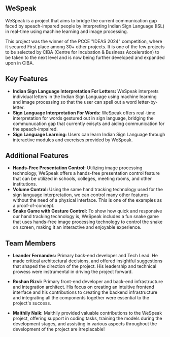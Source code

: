 ## WeSpeak

WeSpeak is a project that aims to bridge the current communication gap faced by speach-impared people by interpreting Indian Sign Language (ISL) in real-time using machine learning and image processing.

This project was the winner of the PCCE "IDEAS 2024" competition, where it secured First place among 30+ other projects. 
It is one of the few projects to be selected by CIBA (Centre for Incubation & Business Acceleration) to be taken to the next level and is now being further developed and expanded upon in CIBA.

## Key Features

- **Indian Sign Language Interpretation For Letters:** WeSpeak interprets individual letters in the Indian Sign Language using machine learning and image processing so that the user can spell out a word letter-by-letter.
- **Sign Language Interpretation For Words:** WeSpeak offers real-time interpretation for words gestured out in sign language, bridging the communucation gap that currently exisyts and aiding communication for the speach-impaired.
- **Sign Language Learning:** Users can learn Indian Sign Language through interactive modules and exercises provided by WeSpeak.

## Additional Features
- **Hands-Free Presentation Control:** Utilizing image processing technology, WeSpeak offers a hands-free presentation control feature that can be utilized in schools, colleges, meeting rooms, and other institutions.
- **Volume Control:** Using the same hand tracking technology used for the sign language interpretation, we can control many other features without the need of a physical interface. This is one of the examples as a proof-of-concept.
- **Snake Game with Gesture Control:** To show how quick and responsive our hand tracking technology is, WeSpeak includes a fun snake game that uses hands-free image processing technology to control the snake on screen, making it an interactive and enjoyable experience.

## Team Members
- **Leander Fernandes:**
Primary back-end developer and Tech Lead. He made critical architectural decisions, and offered insightful suggestions that shaped the direction of the project. His leadership and technical prowess were instrumental in driving the project forward.

- **Roshan Rizvi:**
Primary front-end developer and back-end infrastructure and integration architect. His focus on creating an intuitive frontend interface and his contributions to creating the backend infrastructure and integrating all the components together were essential to the project's success. 

- **Maithily Naik:**
Maithily provided valuable contributions to the WeSpeak project, offering support in coding tasks, training the models during the development stages, and assisting in various aspects throughout the development of the project are irreplacable!
